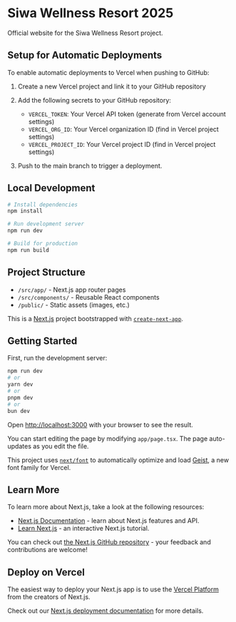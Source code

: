# Siwa Wellness Resort 2025

Official website for the Siwa Wellness Resort project.

## Setup for Automatic Deployments

To enable automatic deployments to Vercel when pushing to GitHub:

1. Create a new Vercel project and link it to your GitHub repository
2. Add the following secrets to your GitHub repository:
   - `VERCEL_TOKEN`: Your Vercel API token (generate from Vercel account settings)
   - `VERCEL_ORG_ID`: Your Vercel organization ID (find in Vercel project settings)
   - `VERCEL_PROJECT_ID`: Your Vercel project ID (find in Vercel project settings)

3. Push to the main branch to trigger a deployment.

## Local Development

```bash
# Install dependencies
npm install

# Run development server
npm run dev

# Build for production
npm run build
```

## Project Structure

- `/src/app/` - Next.js app router pages
- `/src/components/` - Reusable React components
- `/public/` - Static assets (images, etc.)

This is a [Next.js](https://nextjs.org) project bootstrapped with [`create-next-app`](https://nextjs.org/docs/app/api-reference/cli/create-next-app).

## Getting Started

First, run the development server:

```bash
npm run dev
# or
yarn dev
# or
pnpm dev
# or
bun dev
```

Open [http://localhost:3000](http://localhost:3000) with your browser to see the result.

You can start editing the page by modifying `app/page.tsx`. The page auto-updates as you edit the file.

This project uses [`next/font`](https://nextjs.org/docs/app/building-your-application/optimizing/fonts) to automatically optimize and load [Geist](https://vercel.com/font), a new font family for Vercel.

## Learn More

To learn more about Next.js, take a look at the following resources:

- [Next.js Documentation](https://nextjs.org/docs) - learn about Next.js features and API.
- [Learn Next.js](https://nextjs.org/learn) - an interactive Next.js tutorial.

You can check out [the Next.js GitHub repository](https://github.com/vercel/next.js) - your feedback and contributions are welcome!

## Deploy on Vercel

The easiest way to deploy your Next.js app is to use the [Vercel Platform](https://vercel.com/new?utm_medium=default-template&filter=next.js&utm_source=create-next-app&utm_campaign=create-next-app-readme) from the creators of Next.js.

Check out our [Next.js deployment documentation](https://nextjs.org/docs/app/building-your-application/deploying) for more details.
